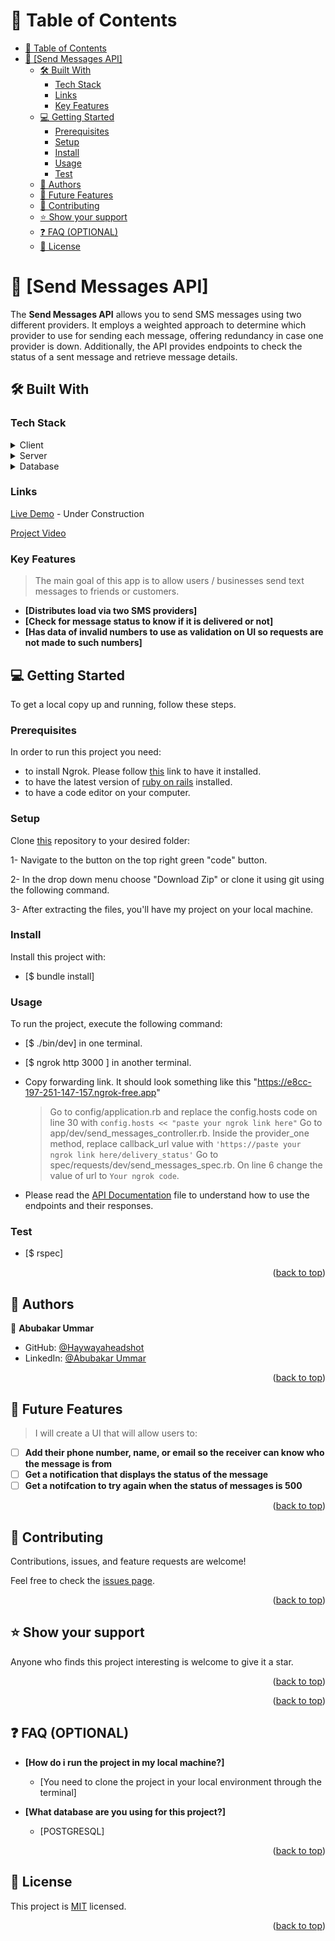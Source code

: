 <!-- TABLE OF CONTENTS -->

# 📗 Table of Contents

- [📗 Table of Contents](#-table-of-contents)
- [📖 \[Send Messages API\] ](#-send-messages-api-)
  - [🛠 Built With ](#-built-with-)
    - [Tech Stack ](#tech-stack-)
    - [Links ](#links-)
    - [Key Features ](#key-features-)
  - [💻 Getting Started ](#-getting-started-)
    - [Prerequisites](#prerequisites)
    - [Setup](#setup)
    - [Install](#install)
    - [Usage](#usage)
    - [Test](#test)
  - [👥 Authors ](#-authors-)
  - [🔭 Future Features ](#-future-features-)
  - [🤝 Contributing ](#-contributing-)
  - [⭐️ Show your support ](#️-show-your-support-)
  - [❓ FAQ (OPTIONAL) ](#-faq-optional-)
  - [📝 License ](#-license-)

<!-- PROJECT DESCRIPTION -->

# 📖 [Send Messages API] <a name="about-project"></a>

The **Send Messages API** allows you to send SMS messages using two different providers. It employs a weighted approach to determine which provider to use for sending each message, offering redundancy in case one provider is down. Additionally, the API provides endpoints to check the status of a sent message and retrieve message details.

## 🛠 Built With <a name="built-with"></a>

### Tech Stack <a name="tech-stack"></a>

<details>
  <summary>Client</summary>
  <ul>
    <li><a href="https://rubyonrails.org/">Ruby on Rails</a></li>
  </ul>
</details>

<details>
  <summary>Server</summary>
  <ul>
    <li><a href="https://puma.io/">Puma</a></li>
    <li><a href="https://ngrok.com/">Ngrok</a></li>
  </ul>
</details>

<details>
<summary>Database</summary>
  <ul>
    <li><a href="https://www.postgresql.org/">PostgreSQL</a></li>
  </ul>
</details>

### Links <a name="links"></a>

[Live Demo]() - Under Construction

[Project Video]()

<!-- Features -->

### Key Features <a name="key-features"></a>

> The main goal of this app is to allow users / businesses send text messages to friends or customers.

- **[Distributes load via two SMS providers]**
- **[Check for message status to know if it is delivered or not]**
- **[Has data of invalid numbers to use as validation on UI so requests are not made to such numbers]**

<!-- GETTING STARTED -->

## 💻 Getting Started <a name="getting-started"></a>

To get a local copy up and running, follow these steps.

### Prerequisites

In order to run this project you need:

- to install Ngrok. Please follow [this](https://ngrok.com/download) link to have it installed.
- to have the latest version of [ruby on rails](https://guides.rubyonrails.org/) installed.
- to have a code editor on your computer.

### Setup

Clone [this](https://github.com/Haywayaheadshot/ror-texting-take-home) repository to your desired folder:

1- Navigate to the button on the top right green "code" button.

2- In the drop down menu choose "Download Zip" or clone it using git using the following command.

3- After extracting the files, you'll have my project on your local machine.

### Install

Install this project with:

- [$ bundle install]

### Usage

To run the project, execute the following command:

- [$ ./bin/dev] in one terminal.
- [$ ngrok http 3000 ] in another terminal.
- Copy forwarding link. It should look something like this "<https://e8cc-197-251-147-157.ngrok-free.app>"
   > Go to config/application.rb and replace the config.hosts code on line 30 with `config.hosts << "paste your ngrok link here"`
   > Go to app/dev/send_messages_controller.rb. Inside the provider_one method, replace callback_url value with `'https://paste your ngrok link here/delivery_status'`
   > Go to spec/requests/dev/send_messages_spec.rb. On line 6 change the value of url to `Your ngrok code`.

- Please read the [API Documentation](./API-Documentation.md) file to understand how to use the endpoints and their responses.

### Test

- [$ rspec]

<p align="right">(<a href="#readme-top">back to top</a>)</p>

<!-- AUTHORS -->

## 👥 Authors <a name="authors"></a>

 👤 **Abubakar Ummar**

- GitHub: [@Haywayaheadshot](https://github.com/Haywayaheadshot)
- LinkedIn: [@Abubakar Ummar](https://www.linkedin.com/in/abubakar-ummar/)

<p align="right">(<a href="#readme-top">back to top</a>)</p>

<!-- FUTURE FEATURES -->

## 🔭 Future Features <a name="future-features"></a>
>
> I will create a UI that will allow users to:

- [ ] **Add their phone number, name, or email so the receiver can know who the message is from**
- [ ] **Get a notification that displays the status of the message**
- [ ] **Get a notifcation to try again when the status of messages is 500**

<p align="right">(<a href="#readme-top">back to top</a>)</p>

<!-- CONTRIBUTING -->

## 🤝 Contributing <a name="contributing"></a>

Contributions, issues, and feature requests are welcome!

Feel free to check the [issues page](../../issues/).

<p align="right">(<a href="#readme-top">back to top</a>)</p>

<!-- SUPPORT -->

## ⭐️ Show your support <a name="support"></a>

Anyone who finds this project interesting is welcome to give it a star.

<p align="right">(<a href="#readme-top">back to top</a>)</p>

<p align="right">(<a href="#readme-top">back to top</a>)</p>

<!-- FAQ (optional) -->

## ❓ FAQ (OPTIONAL) <a name="faq"></a>

- **[How do i run the project in my local machine?]**

  - [You need to clone the project in your local environment through the terminal]

- **[What database are you using for this project?]**

  - [POSTGRESQL]

<p align="right">(<a href="#readme-top">back to top</a>)</p>

<!-- LICENSE -->

## 📝 License <a name="license"></a>

This project is [MIT](./LICENSE) licensed.

<p align="right">(<a href="#readme-top">back to top</a>)</p>
